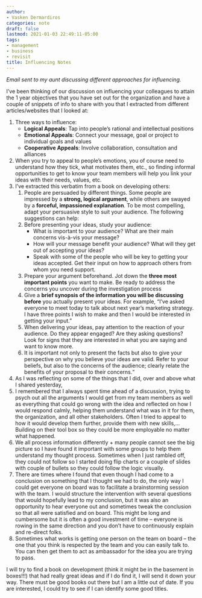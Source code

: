 ```yaml
---
author:
- Vasken Dermardiros
categories: note
draft: false
lastmod: 2021-01-03 22:49:11-05:00
tags:
- management
- business
- revisit
title: Influencing Notes
---
```


_Email sent to my aunt discussing different approaches for influencing._

I’ve been thinking of our discussion on influencing your colleagues to attain
the 1 year objectives that you have set out for the organization and have a
couple of snippets of info to share with you that I extracted from different
articles/websites that I looked at:

1.  Three ways to influence:
    - **Logical Appeals**: Tap into people’s rational and intellectual positions
    - **Emotional Appeals**: Connect your message, goal or project to individual
        goals and values
    - **Cooperative Appeals**: Involve collaboration, consultation and alliances
2.  When you try to appeal to people’s emotions, you of course need to understand
    how they tick, what motivates them, etc., so finding informal opportunities
    to get to know your team members will help you link your ideas with their
    needs, values, etc.
3.  I’ve extracted this verbatim from a book on developing others:
    1.  People are persuaded by different things. Some people are impressed by a
        **strong, logical argument**, while others are swayed by a **forceful,
        impassioned explanation**. To be most compelling, adapt your persuasive
        style to suit your audience. The following suggestions can help:
    2.  Before presenting your ideas, study your audience:
        - What is important to your audience? What are their main concerns
            vis-à-vis your message?
        - How will your message benefit your audience? What will they get out of
            accepting your ideas?
        - Speak with some of the people who will be key to getting your ideas
            accepted. Get their input on how to approach others from whom you need
            support.
    3.  Prepare your argument beforehand. Jot down the **three most important
        points** you want to make. Be ready to address the concerns you uncover
        during the investigation process
    4.  Give a **brief synopsis of the information you will be discussing before**
        you actually present your ideas. For example, “I’ve asked everyone to meet
        today to talk about next year’s marketing strategy. I have three points I
        wish to make and then I would be interested in getting your input.”
    5.  When delivering your ideas, pay attention to the reaction of your audience.
        Do they appear engaged? Are they asking questions? Look for signs that they
        are interested in what you are saying and want to know more.
    6.  It is important not only to present the facts but also to give your
        perspective on why you believe your ideas are valid. Refer to your beliefs,
        but also to the concerns of the audience; clearly relate the benefits of
        your proposal to their concerns.“
4.  As I was reflecting on some of the things that I did, over and above what I
    shared yesterday,
5.  I remembered that I always spent time ahead of a discussion, trying to psych
    out all the arguments I would get from my team members as well as everything
    that could go wrong with the idea and reflected on how I would respond
    calmly, helping them understand what was in it for them, the organization,
    and all other stakeholders. Often I tried to appeal to how it would develop
    them further, provide them with new skills,... Building on their tool box so
    they could be more employable no matter what happened.
6.  We all process information differently + many people cannot see the big
    picture so I have found it important with some groups to help them understand
    my thought process. Sometimes when I just rambled off, they could not follow
    so I started doing flip charts or a couple of slides with couple of bullets
    so they could follow the logic visually.
7.  There are times where I found that even though I had come to a conclusion on
    something that I thought we had to do, the only way I could get everyone on
    board was to facilitate a brainstorming session with the team. I would
    structure the intervention with several questions that would hopefully lead
    to my conclusion, but it was also an opportunity to hear everyone out and
    sometimes tweak the conclusion so that all were satisfied and on board. This
    might be long and cumbersome but it is often a good investment of time –
    everyone is rowing in the same direction and you don’t have to continuously
    explain and re-direct folks.
8.  Sometimes what works is getting one person on the team on board – the one
    that you think is respected by the team and you can easily talk to. You can
    then get them to act as ambassador for the idea you are trying to pass.

I will try to find a book on development (think it might be in the basement in
boxes!!!) that had really great ideas and if I do find it, I will send it down
your way. There must be good books out there but I am a little out of date. If
you are interested, I could try to see if I can identify some good titles.
